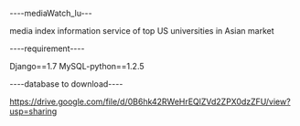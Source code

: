 ----mediaWatch_lu---

media index information service of top US universities in Asian market

----requirement----

Django==1.7
MySQL-python==1.2.5

----database to download----

https://drive.google.com/file/d/0B6hk42RWeHrEQlZVd2ZPX0dzZFU/view?usp=sharing
